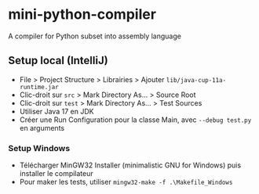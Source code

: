 # mini-python-compiler
A compiler for Python subset into assembly language

## Setup local (IntelliJ)
- File > Project Structure > Librairies > Ajouter `lib/java-cup-11a-runtime.jar`
- Clic-droit sur `src` > Mark Directory As... > Source Root
- Clic-droit sur `test` > Mark Directory As... > Test Sources
- Utiliser Java 17 en JDK
- Créer une Run Configuration pour la classe Main, avec `--debug test.py` en arguments

### Setup Windows
- Télécharger MinGW32 Installer (minimalistic GNU for Windows) puis installer le compilateur
- Pour maker les tests, utiliser `mingw32-make -f .\Makefile_Windows`
